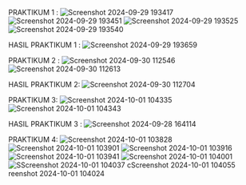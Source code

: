 PRAKTIKUM 1 :
![Screenshot 2024-09-29 193417](https://github.com/user-attachments/assets/c06c0877-0db1-4a1d-b5a6-8767b1fef035)
![Screenshot 2024-09-29 193451](https://github.com/user-attachments/assets/84a87c32-baa2-4a92-9da8-a49c5a80d199)
![Screenshot 2024-09-29 193525](https://github.com/user-attachments/assets/5bceb0a7-e1dd-41f0-9f77-7124272c2b98)
![Screenshot 2024-09-29 193540](https://github.com/user-attachments/assets/22353faa-7c26-47d1-b090-adf7eba58376)

HASIL PRAKTIKUM 1 :
![Screenshot 2024-09-29 193659](https://github.com/user-attachments/assets/68551a86-ea67-4c1a-adfc-ea69f5bb92e4)

PRAKTIKUM 2 :
![Screenshot 2024-09-30 112546](https://github.com/user-attachments/assets/661c3b99-f1b1-4ce1-ba38-a8a036190df6)
![Screenshot 2024-09-30 112613](https://github.com/user-attachments/assets/a67110ed-548f-431c-96f1-16129cff859c)

HASIL PRAKTIKUM 2:
![Screenshot 2024-09-30 112704](https://github.com/user-attachments/assets/bbd78245-73a6-4c70-a48a-2806cee0bbbb)

PRAKTIKUM 3:
![Screenshot 2024-10-01 104335](https://github.com/user-attachments/assets/4594b553-aa12-4c1e-a02d-46d6e9931c9c)
![Screenshot 2024-10-01 104343](https://github.com/user-attachments/assets/ef008fc8-4406-4147-830e-92c67953bb88)


HASIL PRAKTIKUM 3 :
![Screenshot 2024-09-28 164114](https://github.com/user-attachments/assets/e226369c-b7f4-4a64-beef-aed208076993)

PRAKTIKUM 4:
![Screenshot 2024-10-01 103828](https://github.com/user-attachments/assets/5c99596a-3ab9-4714-8cfd-a18361ca0a2c)
![Screenshot 2024-10-01 103901](https://github.com/user-attachments/assets/bb61dddb-1251-41db-9635-26df386596e9)
![Screenshot 2024-10-01 103916](https://github.com/user-attachments/assets/40e0ff3c-e221-4b5c-9ec2-ec714bebcfa6)
![Screenshot 2024-10-01 103941](https://github.com/user-attachments/assets/eb855510-e438-4c05-8a54-f7c1ece5fb9f)
![Screenshot 2024-10-01 104001](https://github.com/user-attachments/assets/ea6a6ffe-3f8e-4a30-8e4c-6ff44f62fedd)
![S![Screenshot 2024-10-01 104037](https://github.com/user-attachments/assets/8fca1fdd-ca69-40ea-97f7-c13321dd175e)
c![Screenshot 2024-10-01 104055](https://github.com/user-attachments/assets/6e788b3c-dd02-467c-829e-c27351d9a03d)
reenshot 2024-10-01 104024](https://github.com/user-attachments/assets/c8ec0c35-6f8d-4977-92be-33e1a7c76900)

